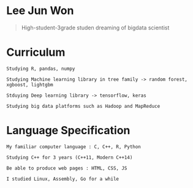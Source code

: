 # Lee Jun Won

> High-student-3grade studen dreaming of bigdata scientist


# **Curriculum**

```
Studying R, pandas, numpy  

Studying Machine learning library in tree family -> random forest, xgboost, lightgbm

Stduying Deep learning library -> tensorflow, keras

Studying big data platforms such as Hadoop and MapReduce
``` 

# Language Specification

```
My familiar computer language : C, C++, R, Python

Studying C++ for 3 years (C++11, Modern C++14)

Be able to produce web pages : HTML, CSS, JS

I studied Linux, Assembly, Go for a while
```
